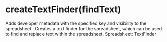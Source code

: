 # createTextFinder(findText)

Adds developer metadata with the specified key and visibility to the spreadsheet.: Creates a text finder for the spreadsheet, which can be used to find and replace text within the spreadsheet.
Spreadsheet: TextFinder

